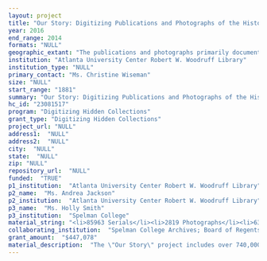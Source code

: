 ```yaml
--- 
layout: project 
title: "Our Story: Digitizing Publications and Photographs of the Historically Black Atlanta University Center Institutions"
year: 2016
end_range: 2014
formats: "NULL"
geographic_extant: "The publications and photographs primarily document the Atlanta University Center campuses in Atlanta, Georgia, USA. The professional and personal achievements and activities of the campus constituents and alumni also document the experiences of African Americans throughout the world. Missionary work in Africa is also showcased prominently in several publications."
institution: "Atlanta University Center Robert W. Woodruff Library"
institution_type: "NULL"
primary_contact: "Ms. Christine Wiseman"
size: "NULL"
start_range: "1881"
summary: "Our Story: Digitizing Publications and Photographs of the Historically Black Atlanta University Center Institutions is a thirty month collaborative project between the Atlanta University Center Robert W. Woodruff Library, Spelman College Archives, Morehouse College, and the Digital Library of Georgia. Through digital reformatting, creation of metadata and a portal of publicly accessible collections on the AUC Woodruff Library's Digital Commons and the DLG, this project will broaden access to unique publications, periodicals, theses, dissertations and photographs documenting the history of the AUC - the largest consortium of Historically Black Colleges and Universities. Once completed, archives related to the following schools will be more easily discoverable throughout the world for scholarship about various aspects of African American higher education directly after emancipation of slavery through to the 21st Century: Atlanta University, Clark College, Clark Atlanta University, Gammon Theological Seminary, Interdenominational Theological Center, Morehouse College, Morris Brown College, and Spelman College."
hc_id: "23081517"
program: "Digitizing Hidden Collections"
grant_type: "Digitizing Hidden Collections"
project_url: "NULL"
address1:  "NULL"
address2:  "NULL"
city:  "NULL"
state:  "NULL"
zip: "NULL"
repository_url:  "NULL"
funded:  "TRUE"
p1_institution:  "Atlanta University Center Robert W. Woodruff Library"
p2_name:  "Ms. Andrea Jackson"
p2_institution:  "Atlanta University Center Robert W. Woodruff Library"
p3_name:  "Ms. Holly Smith"
p3_institution:  "Spelman College"
material_string: "<li>85963 Serials</li><li>2819 Photographs</li><li>630000 theses and dissertations</li><li>2819 Photographs</li><li>630000 theses and dissertations</li><li>2819 Photographs</li><li>630000 theses and dissertations</li><li>2819 Photographs</li><li>630000 theses and dissertations</li>"
collaborating_institution:  "Spelman College Archives; Board of Regents of the University System of Georgia on behalf of the University of Georgia; Morehouse College"
grant_amount:  "$447,078"
material_description:  "The \"Our Story\" project includes over 740,000 individual pages/items including photographs, theses and dissertations, and publications documenting the history of the Historically Black Colleges and Universities (HBCUs) in Atlanta - now known collectively as the Atlanta University Center (AUC) - from the late 1880s to the 21st Century. The project includes materials from the following AUC institutions: Atlanta University (AU), Clark Atlanta University (CAU), Clark College (CC), Gammon Theological Seminary (GTS), Interdenominational Theological Center (ITC), Morehouse College (MC), Morris Brown College (MBC), and Spelman College (SC). Catalogs - The Catalogs of ITC, MC, MBC, and SC provide course descriptions, and details about faculty, staff, administration and students. Periodicals - The periodicals include newspapers, newsletters, magazines, and journals documenting activities, special events, speeches, and articles by and about the campus community and benefactors. Magazines: AU Bulletin; ITC Center; Lantern; Journal of ITC; MC Morehouse Bulletin (Alumnus); SC's magazine Spelman Messenger Newspapers and newsletters; CC and CAU Panther; GTS Foundation; ITC Center and Lantern; MC Maroon Tiger; MBC Wolverine Observer; SC Campus Mirror and Spelman Spotlight Photographs - Images document AUC presidential, administrative, faculty, staff and student, community and family events and activities. AU - Gladstone Chandler, Josephine D. Murphy CC - James Touchstone ITC - Major Jones MC - Samuel Archer, Edward Jones, Hugh Gloster, events MBC - George Sewell, events SC - events Theses and Dissertations - Graduate T&D document scholarship and research conducted - often on underrepresented people, places and subjects. Yearbooks - Names and photographs of administrators, faculty, staff, students, events and organizations are documented annually. CC/CAU yearbooks have been previously digitized. ITC The Light, The Center and The Kerygma; MC The Torch; MBC The Aurora, The Wolverine, and The Brownite; SC The Reflection."
---
```

